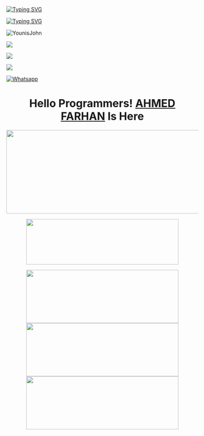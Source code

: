 [![Typing SVG](https://readme-typing-svg.herokuapp.com?color=%23FF0000&lines=WELCOME+TO+MY+GITHUB+IAM+FARHAN)](https://git.io/typing-svg)

[![Typing SVG](https://readme-typing-svg.herokuapp.com?color=%23AF00FF&lines=Student+of+9th,+10th+Class)](https://git.io/typing-svg)


![YounisJohn](https://komarev.com/ghpvc/?username=BLAZE-143&color=blue)

<a href="https://github.com/AHMED-143"><img src="https://img.shields.io/github/followers/AHMED-143?label=followers&style=social"/></a>

[![](https://img.shields.io/badge/Facebook-blue?logo=Facebook&logoColor=blue&labelColor=white)](https://www.facebook.com/T4R0X)

[![](https://img.shields.io/badge/Messenger-red?logo=Messenger&logoColor=red&labelColor=black)](https://m.me/T4R0X)

[![Whatsapp](https://img.shields.io/badge/Whatsapp-AHMED.FARHAN-deepgreen?style=flat-square&logo=whatsapp)](https://wa.me/+8801843961233)

</p>
<h1 align="center">
  <b>Hello Programmers!<b> <a href="https://www.facebook.com/T4R0X" target="blank">AHMED FARHAN</a> Is Here
</h1>
<p align="center">
  <img width="600" height="220" src="https://github-readme-stats.vercel.app/api?username=AHMED-143&show_icons=true&theme=chartreuse-dark&locale=id">
</p>
<p align="center">
  <img width="400" height="120" src="https://github-readme-stats.vercel.app/api/top-langs/?username=AHMED-143&layout=compact&theme=chartreuse-dark">
</p>
<p align="center">
<a href="https://github.com/AHMED-143/COMPILE"><img width="400" height="140" src="https://github-readme-stats.vercel.app/api/pin/?username=AHMED-143&repo=COMPILE&theme=chartreuse-dark"></a>
<a href="https://github.com/AHMED-143/HTTP-CANARY"><img width="400" height="140" src="https://github-readme-stats.vercel.app/api/pin/?username=AHMED-143&repo=HTTP-CANARY&theme=chartreuse-dark"></a>
<a href="https://github.com/AHMED-143/RESERVE"><img width="400" 
height="140" src="https://github-readme-stats.vercel.app/api/pin/?username=AHMED-143&repo=RESERVE&theme=chartreuse-dark"></a>
<a

